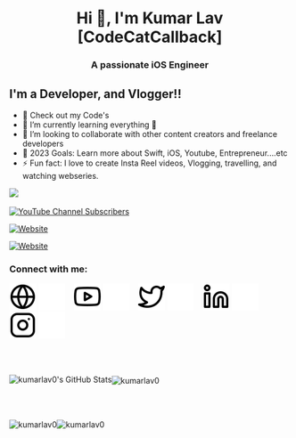 <h1 align="center">Hi 👋, I'm Kumar Lav [CodeCatCallback] </h1>
<h3 align="center">A passionate iOS Engineer </h3>

## I'm a  Developer, and Vlogger!!

- 🔭 Check out my  Code's
- 🌱 I’m currently learning everything 🤣
- 👯 I’m looking to collaborate with other content creators and freelance developers
- 🥅 2023 Goals: Learn more about Swift, iOS, Youtube, Entrepreneur....etc
- ⚡ Fun fact: I love to create Insta Reel videos, Vlogging, travelling, and watching webseries.


![](https://komarev.com/ghpvc/?username=kumarlav0&label=Total+Github+Profile+Visit&color=orange&style=for-the-badge	)

[![YouTube Channel Subscribers](https://img.shields.io/youtube/channel/subscribers/UCaNs4-sHJzz6Nd-JS_LqPXw)][youtube]


[![Website](https://img.shields.io/website?url=https%3A%2F%2Fkumarstslav.blogspot.com%2F)](https://kumarstslav.blogspot.com/)

[![Website](https://img.shields.io/website?url=https%3A%2F%2Fkumarlav.netlify.app%2F)](https://kumarlav.netlify.app/)

### Connect with me:

[![website](./img/globe-light.svg)](https://kumarlav.netlify.app/#gh-light-mode-only)
[![website](./img/globe-dark.svg)](https://kumarlav.netlify.app/#gh-dark-mode-only)
&nbsp;&nbsp;
[![website](./img/youtube-light.svg)](https://youtube.com/c/TourWELL#gh-light-mode-only)
[![website](./img/youtube-dark.svg)](https://youtube.com/c/TourWELL#gh-dark-mode-only)
&nbsp;&nbsp;
[![website](./img/twitter-light.svg)](https://twitter.com/kumarstslav#gh-light-mode-only)
[![website](./img/twitter-dark.svg)](https://twitter.com/kumarstslav#gh-dark-mode-only)
&nbsp;&nbsp;
[![website](./img/linkedin-light.svg)](https://linkedin.com/in/kumar-lav#gh-light-mode-only)
[![website](./img/linkedin-dark.svg)](https://linkedin.com/in/kumar-lav#gh-dark-mode-only)
&nbsp;&nbsp;
[![website](./img/instagram-light.svg)](https://instagram.com/kumarlav_official#gh-light-mode-only)
[![website](./img/instagram-dark.svg)](https://instagram.com/kumarlav_official#gh-dark-mode-only)

<br />
<br />

<p>

  <img align="left" alt="kumarlav0's GitHub Stats" src="https://github-readme-stats.vercel.app/api?username=kumarlav0&show_icons=true&hide_border=false&title_color=ff652f&icon_color=FFE400&bg_color=09131B&text_color=ffffff&border_color=0c1a25" />
  
  <img align="center" src="https://github-readme-stats.vercel.app/api?username=kumarlav0&show_icons=true&locale=en" alt="kumarlav0" />

</p>

[website]: https://kumarstslav.blogspot.com/
[website]: https://kumarlav.netlify.app/
[twitter]: https://twitter.com/kumarstslav
[youtube]: https://www.youtube.com/c/TourWELL
[youtube]: https://www.youtube.com/c/KumarLav
[instagram]: https://instagram.com/kumarlav_official
[linkedin]: https://linkedin.com/in/kumar-lav

<br />
<br />

<!--<h3 align="left">Languages and Tools:</h3>
<p align="left"> <a href="https://www.cprogramming.com/" target="_blank"> <img src="https://devicons.github.io/devicon/devicon.git/icons/c/c-original.svg" alt="c" width="40" height="40"/> </a> <a href="https://www.w3schools.com/cpp/" target="_blank"> <img src="https://devicons.github.io/devicon/devicon.git/icons/cplusplus/cplusplus-original.svg" alt="cplusplus" width="40" height="40"/> </a> <a href="https://www.w3schools.com/css/" target="_blank"> <img src="https://devicons.github.io/devicon/devicon.git/icons/css3/css3-original-wordmark.svg" alt="css3" width="40" height="40"/> </a> <a href="https://www.figma.com/" target="_blank"> <img src="https://www.vectorlogo.zone/logos/figma/figma-icon.svg" alt="figma" width="40" height="40"/> </a> <a href="https://flutter.dev" target="_blank"> <img src="https://www.vectorlogo.zone/logos/flutterio/flutterio-icon.svg" alt="flutter" width="40" height="40"/> </a> <a href="https://git-scm.com/" target="_blank"> <img src="https://www.vectorlogo.zone/logos/git-scm/git-scm-icon.svg" alt="git" width="40" height="40"/> </a> <a href="https://www.w3.org/html/" target="_blank"> <img src="https://devicons.github.io/devicon/devicon.git/icons/html5/html5-original-wordmark.svg" alt="html5" width="40" height="40"/> </a> <a href="https://www.linux.org/" target="_blank"> <img src="https://devicons.github.io/devicon/devicon.git/icons/linux/linux-original.svg" alt="linux" width="40" height="40"/> </a> <a href="https://www.photoshop.com/en" target="_blank"> <img src="https://devicons.github.io/devicon/devicon.git/icons/photoshop/photoshop-plain.svg" alt="photoshop" width="40" height="40"/> </a> <a href="https://www.python.org" target="_blank"> <img src="https://devicons.github.io/devicon/devicon.git/icons/python/python-original.svg" alt="python" width="40" height="40"/> </a> </p>
-->

<p>
  
  <img align="left" src="https://github-readme-stats.vercel.app/api/top-langs?username=kumarlav0&show_icons=true&locale=en&layout=compact&hide_border=false&title_color=ff652f&icon_color=FFE400&bg_color=09131B&text_color=ffffff&border_color=0c1a25" alt="kumarlav0" /></p>
<p><img align="left" src="https://github-readme-stats.vercel.app/api/top-langs?username=kumarlav0&show_icons=true&locale=en&layout=compact" alt="kumarlav0" />

</p>
